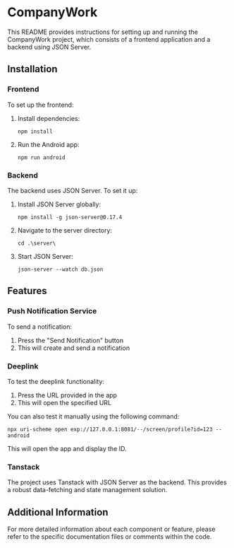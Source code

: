 # CompanyWork

This README provides instructions for setting up and running the CompanyWork project, which consists of a frontend application and a backend using JSON Server.

## Installation

### Frontend

To set up the frontend:

1. Install dependencies:

   ```
   npm install
   ```

2. Run the Android app:
   ```
   npm run android
   ```

### Backend

The backend uses JSON Server. To set it up:

1. Install JSON Server globally:

   ```
   npm install -g json-server@0.17.4
   ```

2. Navigate to the server directory:

   ```
   cd .\server\
   ```

3. Start JSON Server:
   ```
   json-server --watch db.json
   ```

## Features

### Push Notification Service

To send a notification:

1. Press the "Send Notification" button
2. This will create and send a notification

### Deeplink

To test the deeplink functionality:

1. Press the URL provided in the app
2. This will open the specified URL

You can also test it manually using the following command:

```
npx uri-scheme open exp://127.0.0.1:8081/--/screen/profile?id=123 --android
```

This will open the app and display the ID.

### Tanstack

The project uses Tanstack with JSON Server as the backend. This provides a robust data-fetching and state management solution.

## Additional Information

For more detailed information about each component or feature, please refer to the specific documentation files or comments within the code.
